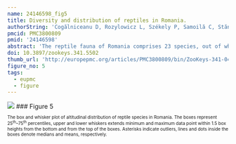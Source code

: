 ```yaml
---
name: 24146598_fig5
title: Diversity and distribution of reptiles in Romania.
authorString: 'Cogălniceanu D, Rozylowicz L, Székely P, Samoilă C, Stănescu F, Tudor M, Székely D, Iosif R.'
pmcid: PMC3800809
pmid: '24146598'
abstract: 'The reptile fauna of Romania comprises 23 species, out of which 12 species reach here the limit of their geographic range. We compiled and updated a national database of the reptile species occurrences from a variety of sources including our own field surveys, personal communication from specialists, museum collections and the scientific literature. The occurrence records were georeferenced and stored in a geodatabase for additional analysis of their spatial patterns. The spatial analysis revealed a biased sampling effort concentrated in various protected areas, and deficient in the vast agricultural areas of the southern part of Romania. The patterns of species richness showed a higher number of species in the warmer and drier regions, and a relatively low number of species in the rest of the country. Our database provides a starting point for further analyses, and represents a reliable tool for drafting conservation plans. '
doi: 10.3897/zookeys.341.5502
thumb_url: 'http://europepmc.org/articles/PMC3800809/bin/ZooKeys-341-049-g005.gif'
figure_no: 5
tags:
  - eupmc
  - figure
---
```

<img src='http://europepmc.org/articles/PMC3800809/bin/ZooKeys-341-049-g005.jpg' style='max-height: 300px'>
### Figure 5
<p style='font-size: 10px;'>The box and whisker plot of altitudinal distribution of reptile species in Romania. The boxes represent 25<sup>th</sup>–75<sup>th</sup> percentiles, upper and lower whiskers extends minimum and maximum data point within 1.5 box heights from the bottom and from the top of the boxes. Asterisks indicate outliers, lines and dots inside the boxes denote medians and means, respectively.</p>